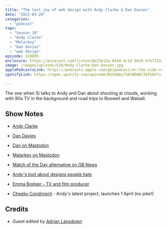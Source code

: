 ```yaml
---
title: "The lost joy of web design with Andy Clarke & Dan Davies"
date: "2023-03-28"
categories: 
  - "podcast"
tags: 
  - "Season 10"
  - "Andy Clarke"
  - "Malarkey"
  - "Dan Davies"
  - "web design"
episode: S10E05
enclosure: https://pinecast.com/listen/8e23e12a-643d-4c1d-94c6-67e71332ee1a.mp3
image: /images/uploads/S10/Andy-Clarke-Dan-Davies.jpg
applePodcastsLink: https://podcasts.apple.com/gb/podcast/on-the-side-reunion-with-mike-sam/id1490247567?i=1000597442073
spotifyLink: https://open.spotify.com/episode/0US4QAy7XA7ADANlZdfk8V?si=82mBTFIwRASCdABMzrp0Tw

---
```


The one when Si talks to Andy and Dan about shouting at clouds, working with 80s TV in the background and road trips to Roswell and Walsall.

## Show Notes

- [Andy Clarke](https://malarkey.co.uk/)
- [Dan Davies](https://www.dan-davies.co.uk/)

- [Dan on Mastodon](https://mastodon.online/@danjdavies)
- [Malarkey on Mastodon](https://mastodon.social/@malarkey)

- [Match of the Day alternative on GB News](https://twitter.com/dinosofos/status/1634689700404314114?s=20)
- [Andy&#x27;s toot about designs people hate](https://mastodon.social/@malarkey/110016650733584622)

- [Emma Bodger - TV and film producer](https://emmabodger.com/)
- [Cheeky Condiment](https://cheekycondiment.shop) - Andy's latest project, launches 1 April (no joke!)

## Credits

- Guest edited by [Adrian Lansdown](https://adrianlansdown.com)